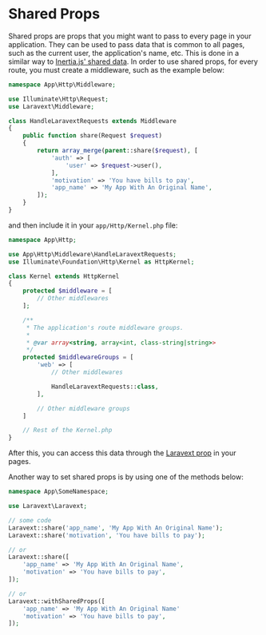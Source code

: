 # Shared Props

Shared props are props that you might want to pass to every page in your application. They can be used to pass data that is common to all pages, such as the current user, the application's name, etc. This is done in a similar way to [Inertia.js' shared data](https://inertiajs.com/shared-data). In order to use shared props, for every route, you must create a middleware, such as the example below:

```php
namespace App\Http\Middleware;

use Illuminate\Http\Request;
use Laravext\Middleware;

class HandleLaravextRequests extends Middleware
{
    public function share(Request $request)
    {
        return array_merge(parent::share($request), [
            'auth' => [
                'user' => $request->user(),
            ],
            'motivation' => 'You have bills to pay',
            'app_name' => 'My App With An Original Name',
        ]);
    }
}
```

and then include it in your `app/Http/Kernel.php` file:

```php
namespace App\Http;

use App\Http\Middleware\HandleLaravextRequests;
use Illuminate\Foundation\Http\Kernel as HttpKernel;

class Kernel extends HttpKernel
{
    protected $middleware = [
        // Other middlewares
    ];

    /**
     * The application's route middleware groups.
     *
     * @var array<string, array<int, class-string|string>>
     */
    protected $middlewareGroups = [
        'web' => [
            // Other middlewares

            HandleLaravextRequests::class,
        ],

        // Other middleware groups
    ]

    // Rest of the Kernel.php
}
```

After this, you can access this data through the [Laravext prop](/concepts/laravext-prop) in your pages.

Another way to set shared props is by using one of the methods below:

```php
namespace App\SomeNamespace;

use Laravext\Laravext;

// some code
Laravext::share('app_name', 'My App With An Original Name');
Laravext::share('motivation', 'You have bills to pay');

// or
Laravext::share([
    'app_name' => 'My App With An Original Name',
    'motivation' => 'You have bills to pay',
]);

// or
Laravext::withSharedProps([
    'app_name' => 'My App With An Original Name'
    'motivation' => 'You have bills to pay',
]);
```

